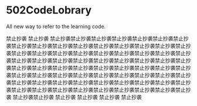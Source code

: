 # 502CodeLobrary
All new way to refer to the learning code.

禁止抄袭
禁止抄袭
禁止抄袭禁止抄袭禁止抄袭禁止抄袭禁止抄袭禁止抄袭禁止抄袭禁止抄袭禁止抄袭禁止抄袭禁止抄袭禁止抄袭禁止抄袭禁止抄袭禁止抄袭禁止抄袭禁止抄袭禁止抄袭禁止抄袭禁止抄袭禁止抄袭禁止抄袭禁止抄袭禁止抄袭禁止抄袭禁止抄袭禁止抄袭禁止抄袭禁止抄袭禁止抄袭禁止抄袭禁止抄袭禁止抄袭禁止抄袭禁止抄袭禁止抄袭禁止抄袭禁止抄袭禁止抄袭禁止抄袭禁止抄袭禁止抄袭禁止抄袭禁止抄袭禁止抄袭禁止抄袭禁止抄袭禁止抄袭禁止抄袭禁止抄袭禁止抄袭禁止抄袭禁止抄袭禁止抄袭禁止抄袭禁止抄袭禁止抄袭禁止抄袭禁止抄袭禁止抄袭禁止抄袭禁止抄袭禁止抄袭禁止抄袭禁止抄袭禁止抄袭禁止抄袭禁止抄袭禁止抄袭禁止抄袭
禁止抄袭禁止抄袭
禁止抄袭
禁止抄袭
禁止抄袭
禁止抄袭
